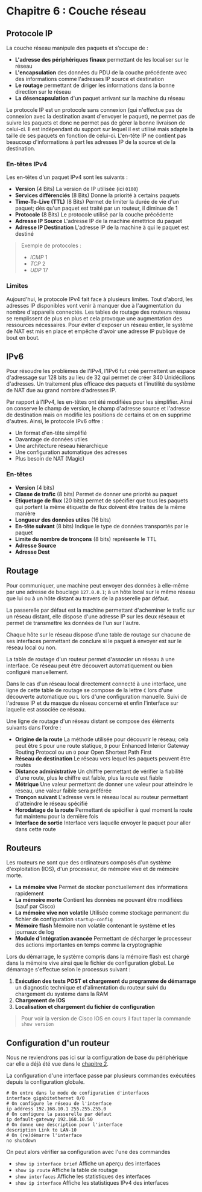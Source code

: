 # Chapitre 6 : Couche réseau

## Protocole IP

La couche réseau manipule des paquets et s’occupe de :

* **L'adresse des périphériques finaux** permettant de les localiser sur le réseau
* **L'encapsulation** des données du PDU de la couche précédente avec des informations comme l'adresses IP source et destination
* **Le routage** permettant de diriger les informations dans la bonne direction sur le réseau
* **La désencapsulation** d'un paquet arrivant sur la machine du réseau

Le protocole IP est un protocole sans connexion (qui n'effectue pas de connexion avec la destination avant d'envoyer le paquet), ne permet pas de suivre les paquets et donc ne permet pas de gérer la bonne livraison de celui-ci. Il est indépendant du support sur lequel il est utilisé mais adapte la taille de ses paquets en fonction de celui-ci. L'en-tête IP ne contient pas beaucoup d'informations à part les adresses IP de la source et de la destination.

### En-têtes IPv4

Les en-têtes d'un paquet IPv4 sont les suivants :

* **Version** (4 Bits) La version de IP utilisée (ici `0100`)
* **Services différenciés** (8 Bits) Donne la priorité à certains paquets
* **Time-To-Live (TTL)** (8 Bits) Permet de limiter la durée de vie d'un paquet; dès qu'un paquet est traité par un routeur, il diminue de 1
* **Protocole** (8 Bits) Le protocole utilisé par la couche précédente
* **Adresse IP Source** L'adresse IP de la machine émettrice du paquet
* **Adresse IP Destination** L'adresse IP de la machine à qui le paquet est destiné

> Exemple de protocoles :
> * *ICMP* 1
> * *TCP* 2
> * *UDP* 17

### Limites

Aujourd'hui, le protocole IPv4 fait face à plusieurs limites. Tout d'abord, les adresses IP disponibles vont venir à manquer due à l'augmentation du nombre d'appareils connectés. Les tables de routage des routeurs réseau se remplissent de plus en plus et cela provoque une augmentation des ressources nécessaires. Pour éviter d'exposer un réseau entier, le système de NAT est mis en place et empêche d'avoir une adresse IP publique de bout en bout.

## IPv6

Pour résoudre les problèmes de l'IPv4, l'IPv6 fut créé permettent un espace d'adressage sur 128 bits au lieu de 32 qui permet de créer 340 Unidécilions d'adresses. Un traitement plus efficace des paquets et l'inutilité du système de NAT due au grand nombre d'adresses IP.

Par rapport à l'IPv4, les en-têtes ont été modifiées pour les simplifier. Ainsi on conserve le champ de version, le champ d'adresse source et l'adresse de destination mais on modifie les positions de certains et on en supprime d'autres. Ainsi, le protocole IPv6 offre :

* Un format d'en-tête simplifié
* Davantage de données utiles
* Une architecture réseau hiérarchique
* Une configuration automatique des adresses
* Plus besoin de NAT (Magic)

### En-têtes

* **Version** (4 bits)
* **Classe de trafic** (8 bits) Permet de donner une priorité au paquet
* **Etiquetage de flux** (20 bits) permet de spécifier que tous les paquets qui portent la même étiquette de flux doivent être traités de la même manière
* **Longueur des données utiles** (16 bits)
* **En-tête suivant** (8 bits) Indique le type de données transportés par le paquet
* **Limite du nombre de tronçons** (8 bits) représente le TTL
* **Adresse Source**
* **Adresse Dest**

## Routage

Pour communiquer, une machine peut envoyer des données à elle-même par une adresse de bouclage `127.0.0.1`; à un hôte local sur le même réseau que lui ou à un hôte distant au travers de la passerelle par défaut.

La passerelle par défaut est la machine permettant d'acheminer le trafic sur un réseau distant, elle dispose d'une adresse IP sur les deux réseaux et permet de transmettre les données de l'un sur l'autre.

Chaque hôte sur le réseau dispose d’une table de routage sur chacune de ses interfaces permettant de conclure si le paquet à envoyer est sur le réseau local ou non.

La table de routage d'un routeur permet d'associer un réseau à une interface. Ce réseau peut être découvert automatiquement ou bien configuré manuellement.

Dans le cas d'un réseau local directement connecté à une interface, une ligne de cette table de routage se compose de la lettre `C` lors d'une découverte automatique ou `L` lors d'une configuration manuelle. Suivi de l'adresse IP et du masque du réseau concerné et enfin l'interface sur laquelle est associée ce réseau.

Une ligne de routage d'un réseau distant se compose des éléments suivants dans l'ordre :

* **Origine de la route** La méthode utilisée pour découvrir le réseau; cela peut être `S` pour une route statique, `D` pour Enhanced Interior Gateway Routing Protocol ou un `O` pour Open Shortest Path First
* **Réseau de destination** Le réseau vers lequel les paquets peuvent être routés
* **Distance administrative** Un chiffre permettant de vérifier la fiabilité d'une route, plus le chiffre est faible, plus la route est fiable
* **Métrique** Une valeur permettant de donner une valeur pour atteindre le réseau, une valeur faible sera préférée
* **Tronçon suivant** L'adresse vers le réseau local au routeur permettant d'atteindre le réseau spécifié
* **Horodatage de la route** Permettant de spécifier à quel moment la route fut maintenu pour la dernière fois
* **Interface de sortie** Interface vers laquelle envoyer le paquet pour aller dans cette route

## Routeurs

Les routeurs ne sont que des ordinateurs composés d'un système d'exploitation (IOS), d'un processeur, de mémoire vive et de mémoire morte.

* **La mémoire vive** Permet de stocker ponctuellement des informations rapidement
* **La mémoire morte** Contient les données ne pouvant être modifiées (sauf par Cisco)
* **La mémoire vive non volatile** Utilisée comme stockage permanent du fichier de configuration `startup-config`
* **Mémoire flash** Mémoire non volatile contenant le système et les journaux de log
* **Module d'intégration avancée** Permettant de décharger le processeur des actions importantes en temps comme la cryptographie

Lors du démarrage, le système compris dans la mémoire flash est chargé dans la mémoire vive ainsi que le fichier de configuration global. Le démarrage s'effectue selon le processus suivant :

1. **Exécution des tests POST et chargement du programme de démarrage** un diagnostic technique et d'alimentation du routeur suivi du chargement du système dans la RAM
2. **Chargement de IOS**
3. **Localisation et chargement du fichier de configuration**

> Pour voir la version de Cisco IOS en cours il faut taper la commande `show version`

## Configuration d'un routeur

Nous ne reviendrons pas ici sur la configuration de base du périphérique car elle a déjà été vue dans le [chapitre 2](./2.Configuration-d'un-système-d'exploitation-réseau.md).

La configuration d'une interface passe par plusieurs commandes exécutées depuis la configuration globale.

```
# On entre dans le mode de configuration d'interfaces
interface gigabitethernet 0/0
# On configure le réseau de l'interface
ip address 192.168.10.1 255.255.255.0
# On configure la passerelle par défaut
ip default-gateway 192.168.10.50
# On donne une description pour l'interface
description Link to LAN-10
# On (re)démarre l'interface
no shutdown
```

On peut alors vérifier sa configuration avec l'une des commandes

* `show ip interface brief` Affiche un aperçu des interfaces
* `show ip route` Affiche la table de routage
* `show interfaces` Affiche les statistiques des interfaces
* `show ip interface` Affiche les statistiques IPv4 des interfaces

